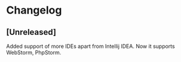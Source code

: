 # Changelog

## [Unreleased]
Added support of more IDEs apart from Intellij IDEA. Now it supports WebStorm, PhpStorm.

